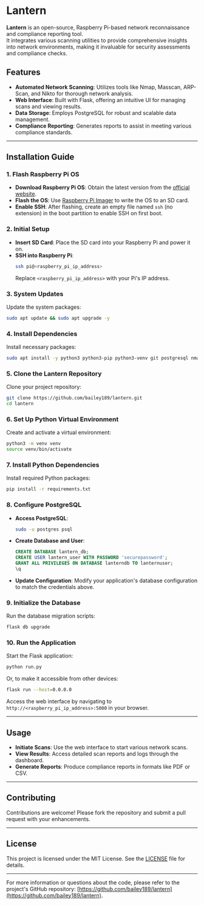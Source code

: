 
# Lantern

**Lantern** is an open-source, Raspberry Pi-based network reconnaissance and compliance reporting tool.  
It integrates various scanning utilities to provide comprehensive insights into network environments, making it invaluable for security assessments and compliance checks.

## Features

- **Automated Network Scanning**: Utilizes tools like Nmap, Masscan, ARP-Scan, and Nikto for thorough network analysis.
- **Web Interface**: Built with Flask, offering an intuitive UI for managing scans and viewing results.
- **Data Storage**: Employs PostgreSQL for robust and scalable data management.
- **Compliance Reporting**: Generates reports to assist in meeting various compliance standards.

---

## Installation Guide

### 1. Flash Raspberry Pi OS

- **Download Raspberry Pi OS**: Obtain the latest version from the [official website](https://www.raspberrypi.com/software/).
- **Flash the OS**: Use [Raspberry Pi Imager](https://www.raspberrypi.com/software/) to write the OS to an SD card.
- **Enable SSH**: After flashing, create an empty file named `ssh` (no extension) in the boot partition to enable SSH on first boot.

### 2. Initial Setup

- **Insert SD Card**: Place the SD card into your Raspberry Pi and power it on.
- **SSH into Raspberry Pi**:
  ```bash
  ssh pi@<raspberry_pi_ip_address>
  ```
  Replace `<raspberry_pi_ip_address>` with your Pi's IP address.

### 3. System Updates

Update the system packages:
```bash
sudo apt update && sudo apt upgrade -y
```

### 4. Install Dependencies

Install necessary packages:
```bash
sudo apt install -y python3 python3-pip python3-venv git postgresql nmap masscan arp-scan nikto
```

### 5. Clone the Lantern Repository

Clone your project repository:
```bash
git clone https://github.com/bailey189/lantern.git
cd lantern
```

### 6. Set Up Python Virtual Environment

Create and activate a virtual environment:
```bash
python3 -m venv venv
source venv/bin/activate
```

### 7. Install Python Dependencies

Install required Python packages:
```bash
pip install -r requirements.txt
```

### 8. Configure PostgreSQL

- **Access PostgreSQL**:
  ```bash
  sudo -u postgres psql
  ```
- **Create Database and User**:
  ```sql
  CREATE DATABASE lantern_db;
  CREATE USER lantern_user WITH PASSWORD 'securepassword';
  GRANT ALL PRIVILEGES ON DATABASE lanterndb TO lanternuser;
  \q
  ```
- **Update Configuration**: Modify your application's database configuration to match the credentials above.

### 9. Initialize the Database

Run the database migration scripts:
```bash
flask db upgrade
```

### 10. Run the Application

Start the Flask application:
```bash
python run.py
```

Or, to make it accessible from other devices:
```bash
flask run --host=0.0.0.0
```

Access the web interface by navigating to `http://<raspberry_pi_ip_address>:5000` in your browser.

---

## Usage

- **Initiate Scans**: Use the web interface to start various network scans.
- **View Results**: Access detailed scan reports and logs through the dashboard.
- **Generate Reports**: Produce compliance reports in formats like PDF or CSV.

---

## Contributing

Contributions are welcome! Please fork the repository and submit a pull request with your enhancements.

---

## License

This project is licensed under the MIT License. See the [LICENSE](LICENSE) file for details.

---

For more information or questions about the code, please refer to the project's GitHub repository: [https://github.com/bailey189/lantern](https://github.com/bailey189/lantern).
